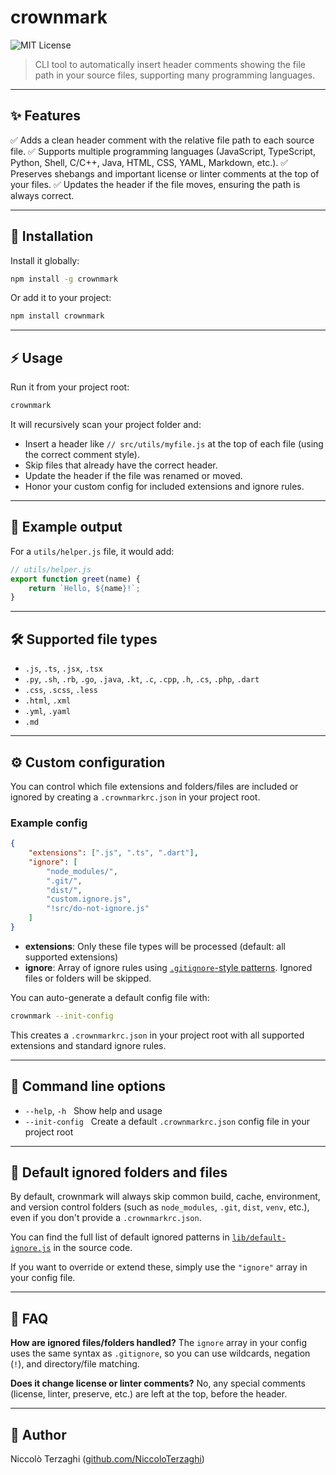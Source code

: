 <!-- README.md -->
# crownmark
![MIT License](https://img.shields.io/badge/License-MIT-green.svg)

> CLI tool to automatically insert header comments showing the file path in your source files, supporting many programming languages.

---

## ✨ Features

✅ Adds a clean header comment with the relative file path to each source file.
✅ Supports multiple programming languages (JavaScript, TypeScript, Python, Shell, C/C++, Java, HTML, CSS, YAML, Markdown, etc.).
✅ Preserves shebangs and important license or linter comments at the top of your files.
✅ Updates the header if the file moves, ensuring the path is always correct.

---

## 🚀 Installation

Install it globally:

```bash
npm install -g crownmark
```

Or add it to your project:

```bash
npm install crownmark
```

---

## ⚡ Usage

Run it from your project root:

```bash
crownmark
```

It will recursively scan your project folder and:

* Insert a header like `// src/utils/myfile.js` at the top of each file (using the correct comment style).
* Skip files that already have the correct header.
* Update the header if the file was renamed or moved.
* Honor your custom config for included extensions and ignore rules.

---

## 🔧 Example output

For a `utils/helper.js` file, it would add:

```js
// utils/helper.js
export function greet(name) {
	return `Hello, ${name}!`;
}
```

---

## 🛠 Supported file types

* `.js`, `.ts`, `.jsx`, `.tsx`
* `.py`, `.sh`, `.rb`, `.go`, `.java`, `.kt`, `.c`, `.cpp`, `.h`, `.cs`, `.php`, `.dart`
* `.css`, `.scss`, `.less`
* `.html`, `.xml`
* `.yml`, `.yaml`
* `.md`

---

## ⚙️ Custom configuration

You can control which file extensions and folders/files are included or ignored by creating a `.crownmarkrc.json` in your project root.

### Example config

```json
{
	"extensions": [".js", ".ts", ".dart"],
	"ignore": [
		"node_modules/",
		".git/",
		"dist/",
		"custom.ignore.js",
		"!src/do-not-ignore.js"
	]
}
```

* **extensions**: Only these file types will be processed (default: all supported extensions)
* **ignore**: Array of ignore rules using [`.gitignore`-style patterns](https://git-scm.com/docs/gitignore). Ignored files or folders will be skipped.

You can auto-generate a default config file with:

```bash
crownmark --init-config
```

This creates a `.crownmarkrc.json` in your project root with all supported extensions and standard ignore rules.

---

## 📝 Command line options

* `--help`, `-h`   Show help and usage
* `--init-config`   Create a default `.crownmarkrc.json` config file in your project root

---

## 📁 Default ignored folders and files

By default, crownmark will always skip common build, cache, environment, and version control folders (such as `node_modules`, `.git`, `dist`, `venv`, etc.), even if you don't provide a `.crownmarkrc.json`.

You can find the full list of default ignored patterns in [`lib/default-ignore.js`](./lib/default-ignore.js) in the source code.

If you want to override or extend these, simply use the `"ignore"` array in your config file.

---

## 🙋 FAQ

**How are ignored files/folders handled?**
The `ignore` array in your config uses the same syntax as `.gitignore`, so you can use wildcards, negation (`!`), and directory/file matching.

**Does it change license or linter comments?**
No, any special comments (license, linter, preserve, etc.) are left at the top, before the header.

---

## 👤 Author

Niccolò Terzaghi ([github.com/NiccoloTerzaghi](https://github.com/NiccoloTerzaghi))
